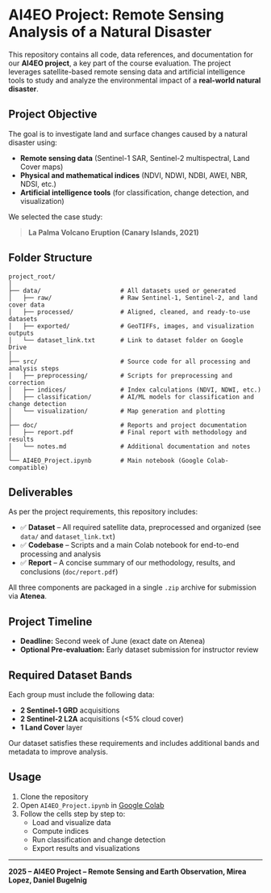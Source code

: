 
# AI4EO Project: Remote Sensing Analysis of a Natural Disaster

This repository contains all code, data references, and documentation for our **AI4EO project**, a key part of the course evaluation. The project leverages satellite-based remote sensing data and artificial intelligence tools to study and analyze the environmental impact of a **real-world natural disaster**.

## Project Objective

The goal is to investigate land and surface changes caused by a natural disaster using:

- **Remote sensing data** (Sentinel-1 SAR, Sentinel-2 multispectral, Land Cover maps)
- **Physical and mathematical indices** (NDVI, NDWI, NDBI, AWEI, NBR, NDSI, etc.)
- **Artificial intelligence tools** (for classification, change detection, and visualization)

We selected the case study:

> **La Palma Volcano Eruption (Canary Islands, 2021)**  

## Folder Structure

```
project_root/
│
├── data/                      # All datasets used or generated
│   ├── raw/                   # Raw Sentinel-1, Sentinel-2, and land cover data
│   ├── processed/             # Aligned, cleaned, and ready-to-use datasets
│   ├── exported/              # GeoTIFFs, images, and visualization outputs
│   └── dataset_link.txt       # Link to dataset folder on Google Drive
│
├── src/                       # Source code for all processing and analysis steps
│   ├── preprocessing/         # Scripts for preprocessing and correction
│   ├── indices/               # Index calculations (NDVI, NDWI, etc.)
│   ├── classification/        # AI/ML models for classification and change detection
│   └── visualization/         # Map generation and plotting
│
├── doc/                       # Reports and project documentation
│   ├── report.pdf             # Final report with methodology and results
│   └── notes.md               # Additional documentation and notes
│
└── AI4EO_Project.ipynb        # Main notebook (Google Colab-compatible)
```

## Deliverables

As per the project requirements, this repository includes:

- ✅ **Dataset** – All required satellite data, preprocessed and organized (see `data/` and `dataset_link.txt`)
- ✅ **Codebase** – Scripts and a main Colab notebook for end-to-end processing and analysis
- ✅ **Report** – A concise summary of our methodology, results, and conclusions (`doc/report.pdf`)

All three components are packaged in a single `.zip` archive for submission via **Atenea**.

## Project Timeline

- **Deadline:** Second week of June (exact date on Atenea)
- **Optional Pre-evaluation:** Early dataset submission for instructor review

## Required Dataset Bands

Each group must include the following data:

- **2 Sentinel-1 GRD** acquisitions
- **2 Sentinel-2 L2A** acquisitions (<5% cloud cover)
- **1 Land Cover** layer

Our dataset satisfies these requirements and includes additional bands and metadata to improve analysis.

## Usage

1. Clone the repository
2. Open `AI4EO_Project.ipynb` in [Google Colab](https://colab.research.google.com/)
3. Follow the cells step by step to:
   - Load and visualize data
   - Compute indices
   - Run classification and change detection
   - Export results and visualizations

---

**2025 – AI4EO Project – Remote Sensing and Earth Observation, Mirea Lopez, Daniel Bugelnig**
